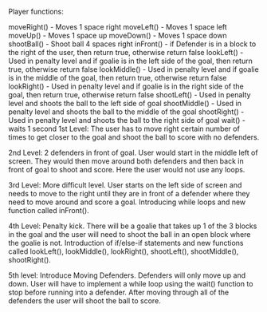 Player functions:

moveRight() - Moves 1 space right
moveLeft() - Moves 1 space left
moveUp() - Moves 1 space up
moveDown() - Moves 1 space down
shootBall() - Shoot ball 4 spaces right
inFront() - if Defender is in a block to the right of the user, then return true, otherwise return false
lookLeft() - Used in penalty level and if goalie is in the left side of the goal, then return true, otherwise return false
lookMiddle() - Used in penalty level and if goalie is in the middle of the goal, then return true, otherwise return false
lookRight() - Used in penalty level and if goalie is in the right side of the goal, then return true, otherwise return false
shootLeft() - Used in penalty level and shoots the ball to the left side of goal
shootMiddle() - Used in penalty level and shoots the ball to the middle of the goal
shootRight() - Used in penalty level and shoots the ball to the right side of goal
wait() - waits 1 second
1st Level: The user has to move right certain number of times to get closer to the goal and shoot the ball to score with no defenders.

2nd Level: 2 defenders in front of goal. User would start in the middle left of screen. They would then move around both defenders and then back in front of goal to shoot and score. Here the user would not use any loops.

3rd Level: More difficult level. User starts on the left side of screen and needs to move to the right until they are in front of a defender where they need to move around and score a goal. Introducing while loops and new function called inFront().

4th Level: Penalty kick. There will be a goalie that takes up 1 of the 3 blocks in the goal and the user will need to shoot the ball in an open block where the goalie is not. Introduction of if/else-if statements and new functions called lookLeft(), lookMiddle(), lookRight(), shootLeft(), shootMiddle(), shootRight().

5th level: Introduce Moving Defenders. Defenders will only move up and down. User will have to implement a while loop using the wait() function to stop before running into a defender. After moving through all of the defenders the user will shoot the ball to score.